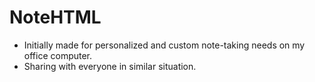 # NoteHTML
+ Initially made for personalized and custom note-taking needs on my office computer.
+ Sharing with everyone in similar situation.
